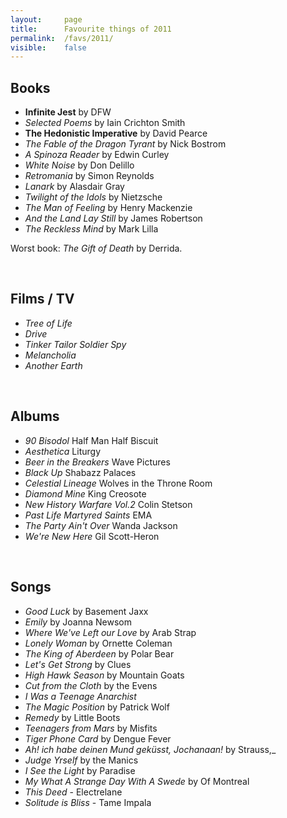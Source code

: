 ```yaml
---
layout:     page
title:      Favourite things of 2011
permalink:  /favs/2011/
visible:    false
---
```


## Books

* **Infinite Jest** by DFW
* _Selected Poems_ by Iain Crichton Smith
* **The Hedonistic Imperative** by David Pearce
* _The Fable of the Dragon Tyrant_ by Nick Bostrom
* _A Spinoza Reader_ by Edwin Curley
* _White Noise_ by Don Delillo
* _Retromania_ by Simon Reynolds
* _Lanark_ by Alasdair Gray
* _Twilight of the Idols_ by Nietzsche
* _The Man of Feeling_ by Henry Mackenzie
* _And the Land Lay Still_ by James Robertson
* _The Reckless Mind_ by Mark Lilla

Worst book: _The Gift of Death_ by Derrida.

<br>

## Films / TV

* _Tree of Life_
* _Drive_
* _Tinker Tailor Soldier Spy_
* _Melancholia_
* _Another Earth_

<br>

## Albums

* _90 Bisodol_	Half Man Half Biscuit
* _Aesthetica_	Liturgy
* _Beer in the Breakers_	Wave Pictures
* _Black Up_	Shabazz Palaces
* _Celestial Lineage_	Wolves in the Throne Room
* _Diamond Mine_	King Creosote
* _New History Warfare Vol.2_	Colin Stetson
* _Past Life Martyred Saints_	EMA
* _The Party Ain't Over_	Wanda Jackson
* _We're New Here_	Gil Scott-Heron


<br>


## Songs

* _Good Luck_ by Basement Jaxx
* _Emily_ by Joanna Newsom
* _Where We've Left our Love_ by Arab Strap
* _Lonely Woman_ by Ornette Coleman
* _The King of Aberdeen_ by Polar Bear
* _Let's Get Strong_ by Clues
* _High Hawk Season_ by Mountain Goats
* _Cut from the Cloth_ by the Evens
* _I Was a Teenage Anarchist_
* _The Magic Position_ by Patrick Wolf
* _Remedy_ by Little Boots
* _Teenagers from Mars_ by Misfits
* _Tiger Phone Card_ by Dengue Fever
* _Ah! ich habe deinen Mund geküsst, Jochanaan!_ by Strauss,_ 
* _Judge Yrself_ by the Manics
* _I See the Light_ by Paradise
* _My What A Strange Day With A Swede_ by Of Montreal
* _This Deed_ - Electrelane
* _Solitude is Bliss_ - Tame Impala